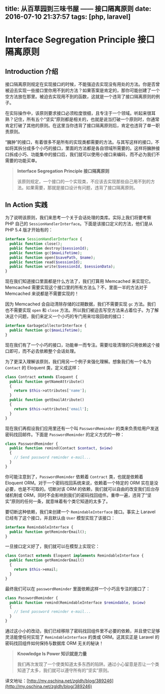 title: 从百草园到三味书屋 —— 接口隔离原则
date: 2016-07-10 21:37:57
tags: [php, laravel]
---

# Interface Segregation Principle 接口隔离原则

## Introduction 介绍

接口隔离原则规定在实现接口的时候，不能强迫去实现没有用处的方法。你是否曾被迫去实现一些接口里你用不到的方法？如果答案是肯定的，那你可能创建了一个空方法放在那里。被迫去实现用不到的函数，这就是一个违背了接口隔离原则的例子。

在实际操作中，该原则要求接口必须粒度很细，且专注于一个领域。听起来很耳熟？记住，所有五个“坚实”原则都是相关的，也就是说当打破一个原则时，你通常肯定打破了其他的原则。在这里当你违背了接口隔离原则后，肯定也违背了单一职责原则。

“臃肿”的接口，有着很多不是所有的实现类都需要的方法。与其写这样的接口，不如将其拆分成多个小巧的接口，里面的方法都是各自领域所需要的。这样将臃肿接口拆成小巧、功能集中的接口后，我们就可以使用小接口来编码，而不必为我们不需要的功能买单。

> **Interface Segregation Principle 接口隔离原则**
>
> 该原则规定，一个接口的一个实现类，不应该去实现那些自己用不到的方法。如果需要，那就是接口设计有问题，违背了接口隔离原则。

## In Action 实践

为了说明该原则，我们来思考一个关于会话处理的类库。实际上我们将要考察 PHP 自己的 `SessionHandlerInterface`。下面是该接口定义的方法，他们是从 PHP 5.4 版才开始有的：

```php
interface SessionHandlerInterface {
  public function close();
  public function destroy($sessionId);
  public function gc($maxLifetime);
  public function open($savePath, $name);
  public function read($sessionId);
  public function write($sessionId, $sessionData);
}
```

现在我们知道接口里面都是什么方法了，我们打算用 Memcached 来实现它。Memcached 需要实现这个接口里的所有方法么？不，里面一半的方法对于 Memcached 来说都是不需要实现的！

因为 Memcached 会自动清除存储的过期数据，我们不需要实现 `gc` 方法。我们也不需要实现 `open` 和 `close` 方法。所以我们被迫去写空方法来占着位子。为了解决这个问题，我们来定义一个小巧的专门用来垃圾回收的接口：

```php
interface GarbageCollectorInterface {
  public function gc($maxLifetime);
}
```

现在我们有了一个小巧的接口，功能单一而专注。需要垃圾清理的只用依赖这个接口即可，而不必去依赖整个会话处理。

为了更深入理解该原则，我们用另一个例子来强化理解。想象我们有一个名为 `Contact` 的 Eloquent 类，定义成这样：

```php
class Contract extends Eloquent {
  public function getNameAttribute()
  {
    return $this->attributes['name'];
  }
  public function getEmailAtribute()
  {
    return $this->attributes['email'];
  }
}
```

现在我们再假设我们应用里还有一个叫 `PasswordReminder` 的类来负责给用户发送密码找回邮件。下面是 `PasswordReminder` 的定义方式的一种：

```php
class PasswordReminder {
  public function remind(Contact $contact, $view)
  {
    // Send password reminder e-mail...
  }
}
```

你可能注意到了，`PasswordReminder` 依赖着 `Contract` 类，也就是依赖着 Eloquent ORM。对于一个密码找回系统来说，依赖着一个特定的 ORM 实在是没必要，也是不可取的。切断对该 ORM 的依赖，我们就可以自由的改变我们后台存储机制或 ORM，同时不会影响到我们的密码找回组件。重申一遍，违背了“坚实”原则的任何一条，就意味着有个类它知道的太多了。

要切断这种依赖，我们来创建一个 `RemindableInterface` 接口。事实上 Laravel 已经有了这个接口，并且默认由 `User` 模型实现了该接口：

```php
interface RemindableInterface {
  public function getReminderEmail();
}
```

一旦接口定义好了，我们就可以在模型上实现它：

```php
class Contact extends Eloquent implements RemindableInterface {
  public function getReminderEmail() 
  {
    return $this->email;
  }
}
```

最终我们可以在 `passwordReminder` 里面依赖这样一个小巧且专注的接口了：

```php
class PasswordReminder {
  public function remind(RemindableInterface $remindable, $view)
  {
    // Send password reminder e-mail...
  }
}
```

通过这小小的改动，我们已经移除了密码找回组件里不必要的依赖，并且使它足够灵活能使任何实现了 `RemindableInterface` 的类或 ORM。这其实正是 Laravel 的密码找回组件如何保持与数据库 ORM 无关的秘诀！

> **Knowledge Is Power 知识就是力量**
>
> 我们再次发现了一个使类知道太多东西的陷阱。通过小心留意是否让一个类知道了太多，我们就可以遵守所有的“坚实”原则。

译文地址：[http://my.oschina.net/zgldh/blog/389246](http://my.oschina.net/zgldh/blog/389246)